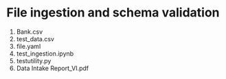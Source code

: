 #  File ingestion and schema validation

1. Bank.csv 
2. test_data.csv
3. file.yaml
4. test_ingestion.ipynb
5. testutility.py
6. Data Intake Report_VI.pdf 
